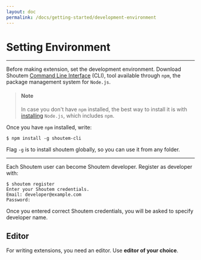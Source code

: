 ```yaml
---
layout: doc
permalink: /docs/getting-started/development-environment
---
```


# Setting Environment
<hr />

Before making extension, set the development environment. Download Shoutem [Command Line Interface](https://www.npmjs.com/package/shoutem-cli) (CLI), tool available through `npm`, the package management system for `Node.js`.

> #### Note
> In case you don't have `npm` installed, the best way to install it is with [installing](https://nodejs.org/en/download/) `Node.js`, which includes `npm`.

Once you have `npm` installed, write:

```ShellSession
$ npm install -g shoutem-cli
``` 

Flag ```-g``` is to install shoutem globally, so you can use it from any folder.

<hr />

Each Shoutem user can become Shoutem developer. Register as developer with:

```ShellSession
$ shoutem register
Enter your Shoutem credentials.
Email: developer@example.com
Password:
```

Once you entered correct Shoutem credentials, you will be asked to specify developer name.

## Editor
For writing extensions, you need an editor. Use **editor of your choice**.
